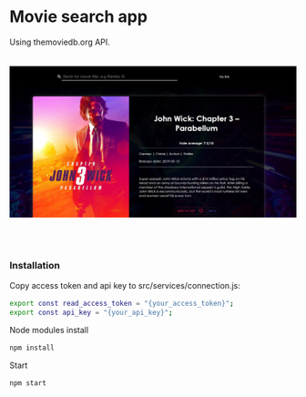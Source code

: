 # Movie search app



Using themoviedb.org API. </br>
</br>
</br>
![alt text](https://github.com/pouzak/themoviedb_app/blob/master/screen.jpg)

</br>
</br>

### Installation


 Copy access token and api key to src/services/connection.js:
 ```sh
export const read_access_token = "{your_access_token}";
export const api_key = "{your_api_key}";
```

Node modules install

 ```sh
npm install
```
Start
 ```sh
npm start
```


